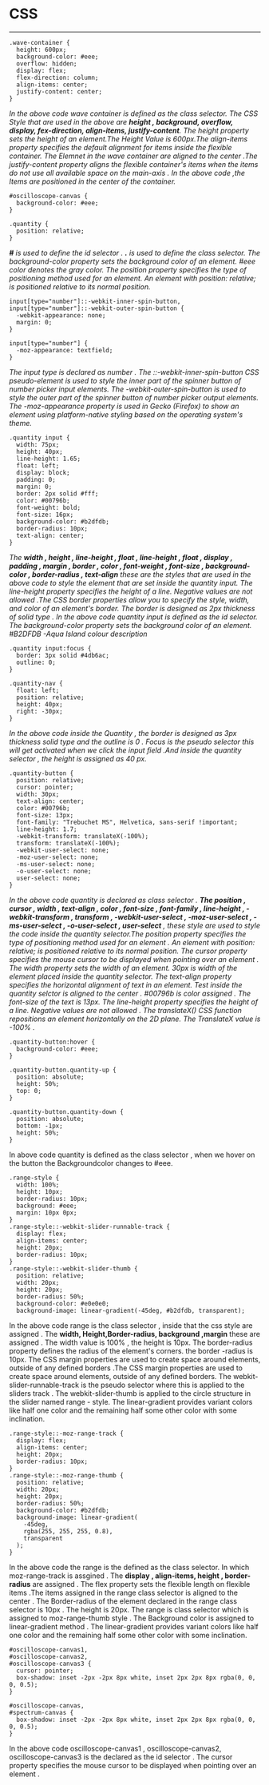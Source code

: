 # CSS
---
```
.wave-container {
  height: 600px;
  background-color: #eee;
  overflow: hidden;
  display: flex;
  flex-direction: column;
  align-items: center;
  justify-content: center;
}
```
_In  the  above  code  wave  container  is  defined  as  the  class  selector. The  CSS  Style that are used in the above are  **height , background, overflow, display, fex-direction, align-items, justify-content**. The height property sets the height of an element.The Height  Value is  600px.The align-items property specifies the default alignment for items inside the flexible container. The Elemnet in the wave container are aligned to the center .The justify-content property aligns the flexible container's items when the items do not use all available space on the main-axis . In the above code ,the Items are positioned in the center of the container._

```
#oscilloscope-canvas {
  background-color: #eee;
}

.quantity {
  position: relative;
}
```
_**#** is used to define the id selector . **.** is used to define the class selector. The background-color property sets the background color of an element.
#eee  color  denotes the gray  color. The position property specifies the type of positioning method used for an element. An element with position: relative; is positioned relative to its normal position._


```
input[type="number"]::-webkit-inner-spin-button,
input[type="number"]::-webkit-outer-spin-button {
  -webkit-appearance: none;
  margin: 0;
}

input[type="number"] {
  -moz-appearance: textfield;
}

```
_The input type is declared as number . The ::-webkit-inner-spin-button CSS  pseudo-element  is  used  to  style  the inner  part  of  the   spinner  button  of  number  picker  input  elements. The -webkit-outer-spin-button is used to style the outer part of the spinner button of number picker output elements. The -moz-appearance property is used in Gecko (Firefox) to show an element using platform-native styling based on the operating system's theme._

```
.quantity input {
  width: 75px;
  height: 40px;
  line-height: 1.65;
  float: left;
  display: block;
  padding: 0;
  margin: 0;
  border: 2px solid #fff;
  color: #00796b;
  font-weight: bold;
  font-size: 16px;
  background-color: #b2dfdb;
  border-radius: 10px;
  text-align: center;
}
```
_The **width , height , line-height ,  float , line-height , float ,  display , padding , margin , border , color , font-weight , font-size , background-color , border-radius , text-align** these are the styles that are used in the above code  to  style  the  element  that  are  set  inside  the  quantity  input. The line-height property  specifies  the  height  of  a  line.  Negative  values are  not  allowed .The CSS border properties allow you to specify the style, width, and color of an element's border. The  border  is  designed  as  2px thickness  of  solid  type . In  the  above  code  quantity input  is  defined  as  the  id  selector. The background-color property sets the background color of an element. #B2DFDB -Aqua Island colour description_

```
.quantity input:focus {
  border: 3px solid #4db6ac;
  outline: 0;
}

.quantity-nav {
  float: left;
  position: relative;
  height: 40px;
  right: -30px;
}

```
_In the above code  inside the Quantity , the border is designed as 3px thickness solid type  and the outline is 0 . Focus is the pseudo selector this  will get activated when we click the input field .And inside the quantity selector , the height is assigned as 40 px._

```
.quantity-button {
  position: relative;
  cursor: pointer;
  width: 30px;
  text-align: center;
  color: #00796b;
  font-size: 13px;
  font-family: "Trebuchet MS", Helvetica, sans-serif !important;
  line-height: 1.7;
  -webkit-transform: translateX(-100%);
  transform: translateX(-100%);
  -webkit-user-select: none;
  -moz-user-select: none;
  -ms-user-select: none;
  -o-user-select: none;
  user-select: none;
}
```
 
_In   the  above  code quantity is declared as  class  selector . **The position , cursor , width , text-align , color , font-size , font-family , line-height , -webkit-transform , transform , -webkit-user-select , -moz-user-select , -ms-user-select , -o-user-select ,  user-select** , these style are used to style the code inside the quantity selector.The position property specifies the type of positioning method  used for an element . An element with position: relative; is positioned relative to its normal position. The cursor property specifies the mouse cursor to be displayed when pointing over an element . The width property sets the width of an element. 30px is width of the element placed inside the quantity selector. The text-align property specifies the horizontal alignment of text in an element. Test inside the quantity selctor is aligned to the center . #00796b is color assigned . The font-size of the text is 13px. The line-height property  specifies  the  height  of  a  line.  Negative  values are not  allowed . The translateX() CSS function repositions an element horizontally on the 2D plane. The TranslateX value is -100% ._

```
.quantity-button:hover {
  background-color: #eee;
}

.quantity-button.quantity-up {
  position: absolute;
  height: 50%;
  top: 0;
}

.quantity-button.quantity-down {
  position: absolute;
  bottom: -1px;
  height: 50%;
}
```
In above code quantity is defined as the  class  selector , when  we hover on the button the Backgroundcolor changes to #eee. 

```
.range-style {
  width: 100%;
  height: 10px;
  border-radius: 10px;
  background: #eee;
  margin: 10px 0px;
}
.range-style::-webkit-slider-runnable-track {
  display: flex;
  align-items: center;
  height: 20px;
  border-radius: 10px;
}
.range-style::-webkit-slider-thumb {
  position: relative;
  width: 20px;
  height: 20px;
  border-radius: 50%;
  background-color: #e0e0e0;
  background-image: linear-gradient(-45deg, #b2dfdb, transparent);
  ```
In the above code range is the class selector , inside that the css style are assigned . The **width, Height,Border-radius, background ,margin**  these are assigned . The width value is 100% , the height is 10px. The border-radius property defines the radius of the element's corners. the border -radius is 10px. The CSS margin properties are used to create space around elements, outside of any defined borders .The  CSS  margin  properties  are  used  to  create  space  around  elements,  outside  of  any  defined  borders. The  webkit-slider-runnable-track is the pseudo selector where this is applied to the sliders track . The  webkit-slider-thumb is  applied to the circle structure in the slider named range - style. The linear-gradient provides variant colors like half one color and the remaining half some other color with some inclination.

```
.range-style::-moz-range-track {
  display: flex;
  align-items: center;
  height: 20px;
  border-radius: 10px;
}
.range-style::-moz-range-thumb {
  position: relative;
  width: 20px;
  height: 20px;
  border-radius: 50%;
  background-color: #b2dfdb;
  background-image: linear-gradient(
    -45deg,
    rgba(255, 255, 255, 0.8),
    transparent
  );
}

```
In  the  above  code  the  range  is  the  defined  as  the   class  selector. In which moz-range-track  is assgined . The **display , align-items, height  ,  border- radius** are assigned .  The flex property sets the flexible length on flexible items .The items assigned in the range class selector is aligned to the center . The Border-radius of the element declared in the range class selector is 10px . The  height  is  20px. The  range  is  class  selector   which  is  assigned  to  moz-range-thumb   style . The Background color is assigned to  linear-gradient method . The linear-gradient  provides  variant  colors  like  half  one  color  and  the  remaining  half  some  other  color  with  some  inclination.

```
#oscilloscope-canvas1,
#oscilloscope-canvas2,
#oscilloscope-canvas3 {
  cursor: pointer;
  box-shadow: inset -2px -2px 8px white, inset 2px 2px 8px rgba(0, 0, 0, 0.5);
}

#oscilloscope-canvas,
#spectrum-canvas {
  box-shadow: inset -2px -2px 8px white, inset 2px 2px 8px rgba(0, 0, 0, 0.5);
}
```
In the above code oscilloscope-canvas1 ,  oscilloscope-canvas2,  oscilloscope-canvas3  is the declared as  the  id  selector . The  cursor  property  specifies  the  mouse  cursor  to  be  displayed  when pointing  over  an  element . 

